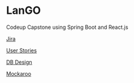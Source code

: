 # LanGO

Codeup Capstone using Spring Boot and React.js

[Jira](https://lango-capstone.atlassian.net/secure/RapidBoard.jspa?rapidView=1)

[User Stories](https://docs.google.com/document/d/1wq2BtXEZM2ceJjq-y9MgXJ3zxGTvOANtJ3IP0OnsEq8/edit)

[DB Design](https://www.draw.io/?state=%7B%22ids%22:%5B%221LKDoq6CYH8tSf6i6lk22WZwDTF-XXjoN%22%5D,%22action%22:%22open%22,%22userId%22:%22102101200280189763828%22%7D#G1LKDoq6CYH8tSf6i6lk22WZwDTF-XXjoN)

[Mockaroo](https://mockaroo.com/projects/14922)
